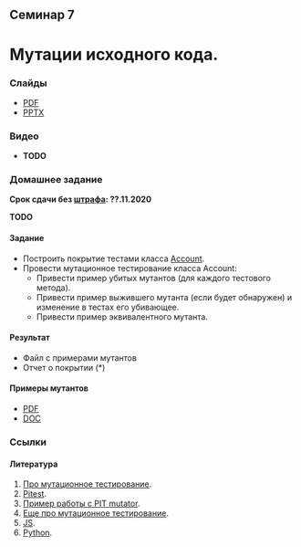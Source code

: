Семинар 7
--

# Мутации исходного кода.

### Слайды

* [PDF](Seminar07.pdf)
* [PPTX](Seminar07.pptx)


### Видео

* __TODO__

### Домашнее задание

__Срок сдачи без [штрафа](../../grading.md): ??.11.2020__

__TODO__


#### Задание 

* Построить покрытие тестами класса [Account](../seminar06/index.md).
* Провести мутационное тестирование класса Account:
   * Привести пример убитых мутантов (для каждого тестового метода).
   * Привести пример выжившего мутанта (если будет обнаружен) и изменение в тестах его убивающее.
   * Привести пример эквивалентного мутанта.

#### Результат

* Файл с примерами мутантов
* Отчет о покрытии (*)

#### Примеры мутантов

* [PDF](Mutants_Example.pdf)
* [DOC](Mutants_Example.doc)


### Ссылки

#### Литература

1. [Про мутационное тестирование](https://habr.com/ru/post/334394/).
1. [Pitest](https://pitest.org).
1. [Пример работы с PIT mutator](https://habr.com/ru/post/139337/).
1. [Еще про мутационное тестирование](http://getbug.ru/mutatsionnoe-testirovanie-na-prostom-primere/).
1. [JS](https://habr.com/ru/post/341094/).
1. [Python](https://habr.com/ru/company/vdsina/blog/512630/).
